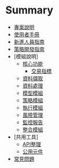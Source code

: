 # Summary

- [專案說明](../README.md)
- [使用者手冊](使用者手冊.md)
- [新進人員指南](新進人員指南.md)
- [策略開發指南](策略開發指南.md)
- [模組說明]
  - [核心功能](modules/核心功能/說明.md)
    - [交易指標](modules/核心功能/交易指標.md)
  - [資料擷取](modules/資料擷取/說明.md)
  - [資料處理](modules/資料處理/說明.md)
  - [模型模組](modules/模型模組/說明.md)
  - [策略模組](modules/策略模組/說明.md)
  - [執行模組](modules/執行模組/說明.md)
  - [風險管理](modules/風險管理/說明.md)
  - [監控報告](modules/監控報告/說明.md)
  - [整合模組](modules/整合模組/說明.md)
- [共用工具]
  - [API整理](共用工具說明/API整理.md)
  - [公用元件](共用工具說明/公用元件.md)
- [常見問題](Q&A常見問題.md)
